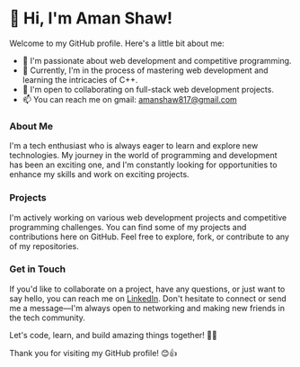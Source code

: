  <h1>👋 Hi, I'm Aman Shaw!</h1>
        <p>Welcome to my GitHub profile. Here's a little bit about me:</p>
        <ul>
            <li>👀 I'm passionate about web development and competitive programming.</li>
            <li>🌱 Currently, I'm in the process of mastering web development and learning the intricacies of C++.</li>
            <li>💞️ I'm open to collaborating on full-stack web development projects.</li>
            <li>📫 You can reach me on gmail: <a href="mailto:amanshaw817@gmail.com">amanshaw817@gmail.com</a></li>
        </ul>
        <h3>About Me</h3>
        <p>I'm a tech enthusiast who is always eager to learn and explore new technologies. My journey in the world of programming and development has been an exciting one, and I'm constantly looking for opportunities to enhance my skills and work on exciting projects.</p>
        <h3>Projects</h3>
        <p>I'm actively working on various web development projects and competitive programming challenges. You can find some of my projects and contributions here on GitHub. Feel free to explore, fork, or contribute to any of my repositories.</p>
        <div>
            <h3>Get in Touch</h3>
            <p>If you'd like to collaborate on a project, have any questions, or just want to say hello, you can reach me on <a href="https://www.linkedin.com/in/amanshaw445/">LinkedIn</a>. Don't hesitate to connect or send me a message—I'm always open to networking and making new friends in the tech community.</p>
        </div>
        <p>Let's code, learn, and build amazing things together! 🚀✨</p>
        <p>Thank you for visiting my GitHub profile! 😊👍</p>
    </div>
</body>
</html>
